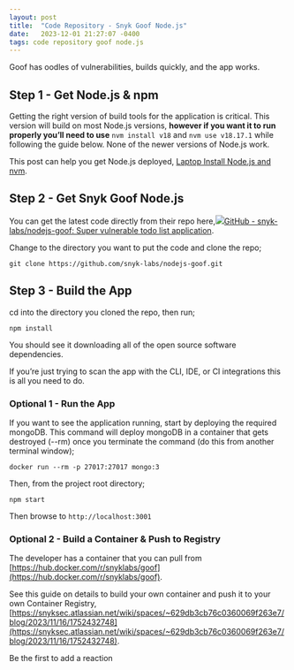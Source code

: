 ```yaml
---
layout: post
title:  "Code Repository - Snyk Goof Node.js"
date:   2023-12-01 21:27:07 -0400
tags: code repository goof node.js
---
```


Goof has oodles of vulnerabilities, builds quickly, and the app works.

## Step 1 - Get Node.js & npm

Getting the right version of build tools for the application is critical. This version will build on most Node.js versions, **however if you want it to run properly you’ll need to use** `nvm install v18` and `nvm use v18.17.1` while following the guide below. None of the newer versions of Node.js work.

This post can help you get Node.js deployed, [Laptop Install Node.js and nvm](https://snyksec.atlassian.net/wiki/spaces/~629db3cb76c0360069f263e7/blog/2023/11/15/1749483611).

## Step 2 - Get Snyk Goof Node.js

You can get the latest code directly from their repo here,[![](Code%20Repository%20-%20Snyk%20Goof%20Node.js%20-%20Stephen%20Perciballi%20-%20Confluence/fluidicon.png)GitHub - snyk-labs/nodejs-goof: Super vulnerable todo list application](https://github.com/snyk-labs/nodejs-goof).

Change to the directory you want to put the code and clone the repo;

`git clone https://github.com/snyk-labs/nodejs-goof.git`

## Step 3 - Build the App

cd into the directory you cloned the repo, then run;

`npm install`

You should see it downloading all of the open source software dependencies.

If you’re just trying to scan the app with the CLI, IDE, or CI integrations this is all you need to do.

### Optional 1 - Run the App

If you want to see the application running, start by deploying the required mongoDB. This command will deploy mongoDB in a container that gets destroyed (--rm) once you terminate the command (do this from another terminal window);

`docker run --rm -p 27017:27017 mongo:3`

Then, from the project root directory;

`npm start`

Then browse to `http://localhost:3001`

### Optional 2 - Build a Container & Push to Registry

The developer has a container that you can pull from [https://hub.docker.com/r/snyklabs/goof](https://hub.docker.com/r/snyklabs/goof).

See this guide on details to build your own container and push it to your own Container Registry, [https://snyksec.atlassian.net/wiki/spaces/~629db3cb76c0360069f263e7/blog/2023/11/16/1752432748](https://snyksec.atlassian.net/wiki/spaces/~629db3cb76c0360069f263e7/blog/2023/11/16/1752432748).

Be the first to add a reaction